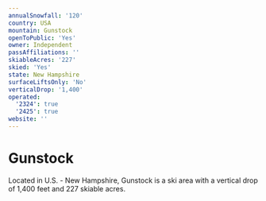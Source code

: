 ```yaml
---
annualSnowfall: '120'
country: USA
mountain: Gunstock
openToPublic: 'Yes'
owner: Independent
passAffiliations: ''
skiableAcres: '227'
skied: 'Yes'
state: New Hampshire
surfaceLiftsOnly: 'No'
verticalDrop: '1,400'
operated:
  '2324': true
  '2425': true
website: ''
---
```



# Gunstock

Located in U.S. - New Hampshire, Gunstock is a ski area with a vertical drop of 1,400 feet and 227 skiable acres.

